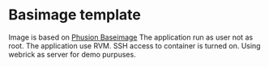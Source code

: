 # Basimage template 

Image is based on [Phusion Baseimage](https://github.com/phusion/baseimage-docker)
The application run as user not as root.
The application use RVM.
SSH access to container is turned on.
Using webrick as server for demo purpuses.
